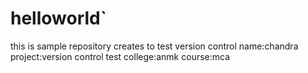 # helloworld`
this is sample repository creates to test version control
name:chandra
project:version control test
college:anmk
course:mca
